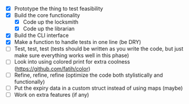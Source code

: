 - [x] Prototype the thing to test feasibility
- [x] Build the core functionality
    - [x] Code up the locksmith
    - [x] Code up the librarian
- [x] Build the CLI interface
- [x] Make a function to handle tests in one line (be DRY)
- [ ] Test, test, test (tests should be written as you write the code, but just make sure everything works well in this phase)
- [ ] Look into using colored print for extra coolness (https://github.com/fatih/color)
- [ ] Refine, refine, refine (optimize the code both stylistically and functionally)
- [ ] Put the expiry data in a custom struct instead of using maps (maybe)
- [ ] Work on extra features (if any)
